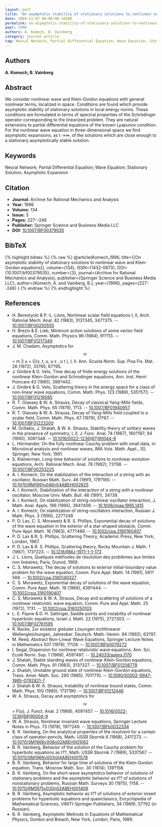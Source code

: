 ```yaml
---
layout: post
title: "On asymptotic stability of stationary solutions to nonlinear wave and Klein-Gordon equations"
date: 2004-11-07 00:00:00 +0100
permalink: on-asymptotic-stability-of-stationary-solutions-to-nonlinear-wave-and-klein-gordon-equations
year: 1996
authors: A. Komech, B. Vainberg
category: journal-article
tag: Neural Network; Partial Differential Equation; Wave Equation; Stationary Solution; Asymptotic Expansion
---
```

 
## Authors
**A. Komech, B. Vainberg**
 
## Abstract
We consider nonlinear wave and Klein-Gordon equations with general nonlinear terms, localized in space. Conditions are found which provide asymptotic stability of stationary solutions in local energy norms. These conditions are formulated in terms of spectral properties of the Schrödinger operator corresponding to the linearized problem. They are natural extensions to partial differential equations of the known Lyapunov condition. For the nonlinear wave equation in three-dimensional space we find asymptotic expansions, as t →∞, of the solutions which are close enough to a stationary asymptotically stable solution.
 
## Keywords
Neural Network; Partial Differential Equation; Wave Equation; Stationary Solution; Asymptotic Expansion
 
## Citation
- **Journal:** Archive for Rational Mechanics and Analysis
- **Year:** 1996
- **Volume:** 134
- **Issue:** 3
- **Pages:** 227--248
- **Publisher:** Springer Science and Business Media LLC
- **DOI:** [10.1007/BF00379535](https://doi.org/10.1007/BF00379535)
 
## BibTeX
{% highlight bibtex %}
{% raw %}
@article{Komech_1996,
  title={{On asymptotic stability of stationary solutions to nonlinear wave and Klein-Gordon equations}},
  volume={134},
  ISSN={1432-0673},
  DOI={10.1007/bf00379535},
  number={3},
  journal={Archive for Rational Mechanics and Analysis},
  publisher={Springer Science and Business Media LLC},
  author={Komech, A. and Vainberg, B.},
  year={1996},
  pages={227--248}
}
{% endraw %}
{% endhighlight %}
 
## References
- H. Berestycki & P.-L. Lions, Nonlinear scalar field equations I, II, Arch. Rational Mech. Anal. 82 (1983), 313?345, 347?375. -- [10.1007/BF00250555](https://doi.org/10.1007/BF00250555)
- H. Brezis & E. Lieb, Minimum action solutions of some vector field equations, Comm. Math. Physics 96 (1984), 91?113. -- [10.1007/BF01217349](https://doi.org/10.1007/BF01217349)
- J. M. Chadam, Asymptotics for $$\square u$$ = m 2 u + G(x, t, u, u x , u t ), I, II. Ann. Scuola Norm. Sup. Pisa Fis. Mat. 26 (1972), 33?65, 67?95.
- J. Ginibre & G. Velo, Time decay of finite energy solutions of the nonlinear Klein-Gordon and Schrodinger equations, Ann. Inst. Henri Poincare 43 (1985), 399?442.
- J. Ginibre & G. Velo, Scattering theory in the energy space for a class of non-linear wave equations, Comm. Math. Phys. 123 (1989), 535?573. -- [10.1007/BF01218585](https://doi.org/10.1007/BF01218585)
- R. T. Glassey & W. A. Strauss, Decay of classical Yang-Mills fields, Comm. Math. Phys. 65 (1979), 1?13. -- [10.1007/BF01940957](https://doi.org/10.1007/BF01940957)
- R. T. Glassey & W. A. Strauss, Decay of Yang-Mills field coupled to a scalar field, Comm. Math. Phys. 67 (1979), 51?67. -- [10.1007/BF01223200](https://doi.org/10.1007/BF01223200)
- M. Grillakis, J. Shatah, & W. A. Strauss, Stability theory of solitary waves in the presence of symmetry, I, II, J. Func. Anal. 74 (1987), 160?197; 94 (1990), 308?348. -- [10.1016/0022-1236(87)90044-9](https://doi.org/10.1016/0022-1236(87)90044-9)
- L. Hörmander, On the fully nonlinear Cauchy problem with small data, in: Microlocal analysis and nonlinear waves, IMA Vols. Math. Appl., 30, Springer, New York, 1991.
- S. Klainerman, Long-time behavior of solutions to nonlinear evolution equations, Arch. Rational Mech. Anal. 78 (1982), 73?98. -- [10.1007/BF00253225](https://doi.org/10.1007/BF00253225)
- A. I. Komech, On the stabilization of the interaction of a string with an oscillator, Russian Math. Surv. 46 (1991), 179?180. -- [10.1070/RM1991v046n04ABEH002825](https://doi.org/10.1070/RM1991v046n04ABEH002825)
- A. I. Komech, Stabilization of the interaction of a string with a nonlinear oscillator, Moscow Univ. Math. Bull. 46 (1991), 34?39.
- A. I. Komech, On stabilization of string-nonlinear oscillator interaction, J. Math. Anal. Appls. 196 (1995), 384?409. -- [10.1006/jmaa.1995.1415](https://doi.org/10.1006/jmaa.1995.1415)
- A. I. Komech, On stabilization of string-oscillators interaction, Russian J. Math. Phys. 3 (1995), 227?248
- P. D. Lax, C. S. Morawetz & R. S. Phillips, Exponential decay of solutions of the wave equation in the exterior of a star-shaped obstacle, Comm. Pure Appl. Math. 16 (1963), 477?486. -- [10.1002/cpa.3160160407](https://doi.org/10.1002/cpa.3160160407)
- P. D. Lax & R. S. Phillips, Scattering Theory, Academic Press, New York, London, 1967.
- P. D. Lax & R. S. Phillips, Scattering theory, Rocky Mountain J. Math. 1 (1967), 173?223. -- [10.1216/RMJ-1971-1-1-173](https://doi.org/10.1216/RMJ-1971-1-1-173)
- J. L. Lions, Quelques méthodes de résolution des problèmes aux limites non linéaires, Paris, Dunod, 1969.
- C. S. Morawetz, The decay of solutions to exterior initial-boundary value problem for the wave equation, Comm. Pure Appl. Math. 14 (1961), 561?568. -- [10.1002/cpa.3160140327](https://doi.org/10.1002/cpa.3160140327)
- C. S. Morawetz, Exponential decay of solutions of the wave equation, Comm. Pure Appl. Math. 19 (1966), 439?444. -- [10.1002/cpa.3160190407](https://doi.org/10.1002/cpa.3160190407)
- C. S. Morawetz & W. A. Strauss, Decay and scattering of solutions of a nonlinear relativistic wave equation, Comm. Pure and Appl. Math. 25 (1972), 1?31. -- [10.1002/cpa.3160250103](https://doi.org/10.1002/cpa.3160250103)
- L. E. Payne & D. H. Sattinger, Saddle points and instability of nonlinear hyperbolic equations, Israel J. Math. 22 (1975), 272?303. -- [10.1007/BF02761595](https://doi.org/10.1007/BF02761595)
- R. Racke, Zur existenz globaler Lösungen nichtlinearer Wellengleichungen, Jahresber. Deutsch. Math.-Verein. 94 (1992), 63?97.
- M. Reed, Abstract Non-Linear Wave Equations, Springer Lecture Notes in Mathematics 507 (1976), 1?128. -- [10.1007/BFb0079272](https://doi.org/10.1007/BFb0079272)
- I. Segal, Dispersion for nonlinear relativistic wave equations, Ann. Sci. Ecole Norm. Sup. 1 (1968), 459?497. -- [10.24033/asens.1170](https://doi.org/10.24033/asens.1170)
- J. Shatah, Stable standing waves of nonlinear Klein-Gordon equations, Comm. Math. Phys. 91 (1983), 313?327. -- [10.1007/BF01208779](https://doi.org/10.1007/BF01208779)
- J. Shatah, Unstable ground state of nonlinear Klein-Gordon equations, Trans. Amer. Math. Soc. 290 (1985), 701?710. -- [10.1090/S0002-9947-1985-0792821-7](https://doi.org/10.1090/S0002-9947-1985-0792821-7)
- J. Shatah & W. A. Strauss, Instability of nonlinear bound states, Comm. Math. Phys. 100 (1985), 173?190. -- [10.1007/BF01212446](https://doi.org/10.1007/BF01212446)
- W. A. Strauss, Decay and asymptotics for $$\square u$$ = F(u), J. Funct. Anal. 2 (1968), 409?457. -- [10.1016/0022-1236(68)90004-9](https://doi.org/10.1016/0022-1236(68)90004-9)
- W. A. Strauss, Nonlinear invariant wave equations, Springer Lecture Notes in Phys. 73 (1978), 197?249. -- [10.1007/BFb0032334](https://doi.org/10.1007/BFb0032334)
- B. R. Vainberg, On the analytical properties of the resolvent for a certain class of operator-pencils, Math. USSR Sbornik 6 (1968), 241?273. -- [10.1070/SM1968v006n02ABEH001062](https://doi.org/10.1070/SM1968v006n02ABEH001062)
- B. R. Vainberg, Behavior of the solution of the Cauchy problem for hyperbolic equations as t??, Math. USSR Sbornik 7 (1969), 533?567. -- [10.1070/SM1969v007n04ABEH001578](https://doi.org/10.1070/SM1969v007n04ABEH001578)
- B. R. Vainberg, Behavior for large time of solutions of the Klein-Gordon equation, Trans. Moscow Math. Soc. 30 (1974), 139?158.
- B. R. Vainberg, On the short-wave asymptotics behavior of solutions of stationary problems and the asymptotic behavior as t?? of solutions of nonstationary problems, Russian Math. Surveys 30 (1975), 1?58. -- [10.1070/RM1975v030n02ABEH001406](https://doi.org/10.1070/RM1975v030n02ABEH001406)
- B. R. Vainberg, Asymptotic behavior as t?? of solutions of exterior mixed problems for hyperbolic equations and quasiclassics, Encyclopedia of Mathematical Sciences, VINITI-Springer Publishers, 34 (1989), 57?92 (in Russian).
- B. R. Vainberg, Asymptotic Methods in Equations of Mathematical Physics, Gordon and Breach, New York, London, Paris, 1989.

